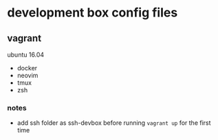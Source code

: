 # development box config files

## vagrant

ubuntu 16.04

- docker
- neovim
- tmux
- zsh

### notes

- add ssh folder as ssh-devbox before running `vagrant up` for the first time

